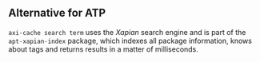 
## Alternative for ATP

`axi-cache search term` uses the _Xapian_ search engine and is part of the `apt-xapian-index` package, which indexes all package information, knows about tags and returns results in a matter of milliseconds.